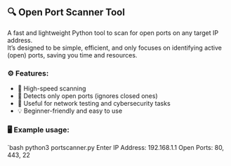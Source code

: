 ## 🔍 Open Port Scanner Tool

A fast and lightweight Python tool to scan for open ports on any target IP address.  
It’s designed to be simple, efficient, and only focuses on identifying active (open) ports, saving you time and resources.

### ⚙️ Features:
- 🚀 High-speed scanning
- 🎯 Detects only open ports (ignores closed ones)
- 🧠 Useful for network testing and cybersecurity tasks
- 💡 Beginner-friendly and easy to use

### 🖥️ Example usage:
`bash
python3 portscanner.py
Enter IP Address: 192.168.1.1
Open Ports: 80, 443, 22
